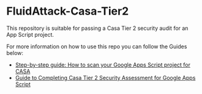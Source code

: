 # FluidAttack-Casa-Tier2

This repository is suitable for passing a Casa Tier 2 security audit for an App Script project.

For more information on how to use this repo you can follow the Guides below:
- [Step-by-step guide: How to scan your Google Apps Script project for CASA](https://medium.com/@kelig.lefeuvre/step-by-step-guide-how-to-scan-your-google-apps-script-project-for-casa-7b4a3dc9bc88)
- [Guide to Completing Casa Tier 2 Security Assessment for Google Apps Script](https://medium.com/@kelig.lefeuvre/step-by-step-guide-how-to-successfully-complete-casa-tier-2-security-assessment-for-google-apps-e58ded052286)
